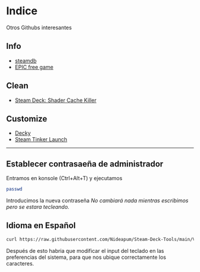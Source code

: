 # Indice
Otros Githubs interesantes

## Info
- [steamdb](https://steamdb.info)
- [EPIC free game](https://rsshub.app/epicgames/freegames/es)

## Clean
- [Steam Deck: Shader Cache Killer](https://github.com/scawp/Steam-Deck.Shader-Cache-Killer)

## Customize
- [Decky](https://github.com/SteamDeckHomebrew/decky-loader)
- [Steam Tinker Launch](https://github.com/sonic2kk/steamtinkerlaunch)

------
## Establecer contrasaeña de administrador
Entramos en konsole (Ctrl+Alt+T) y ejecutamos
```bash
passwd
```
Introducimos la nueva contraseña
_No cambiará nada mientras escribimos pero se estara tecleando._

## Idioma en Español
```bash
curl https://raw.githubusercontent.com/Nideapum/Steam-Deck-Tools/main/Varios/deck_ES.sh | bash -s
```
Después de esto habria que modificar el input del teclado en las preferencias del sistema, para que nos ubique correctamente los caracteres.
